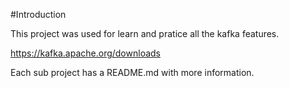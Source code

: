 #Introduction

This project was used for learn and pratice all the kafka features.

https://kafka.apache.org/downloads

Each sub project has a README.md with more information.
